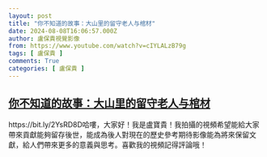 ```yaml
---
layout: post
title: "你不知道的故事：大山里的留守老人与棺材"
date: 2024-08-08T16:06:57.000Z
author: 盧保貴視覺影像
from: https://www.youtube.com/watch?v=cIYLALzB79g
tags: [ 盧保貴 ]
comments: True
categories: [ 盧保貴 ]
---
```

<!--1723133217000-->
[你不知道的故事：大山里的留守老人与棺材](https://www.youtube.com/watch?v=cIYLALzB79g)
------

<div>
https://bit.ly/2YsRD8D哈嘍，大家好！我是盧寶貴！我拍攝的視頻希望能給大家帶來貢獻能夠留存後世，能成為後人對現在的歷史參考期待影像能為將來保留文獻，給人們帶來更多的意義與思考。喜歡我的視頻記得評論哦！
</div>
